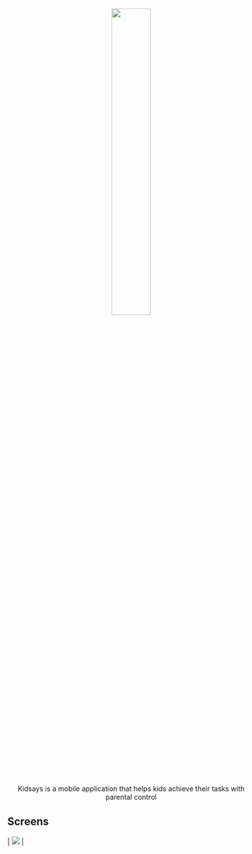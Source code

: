 # <div align="center"><a href="#"><img src="https://fabs.media/wp-content/uploads/2020/10/logo-Fabs.png" width="40%" style="margin: auto; display: block"></a></div>

<div align="center">

Kidsays is a mobile application that helps kids achieve their tasks with parental control 
</div>

## Screens

| ![](https://i.imgur.com/GK40mHL.jpg) | 
